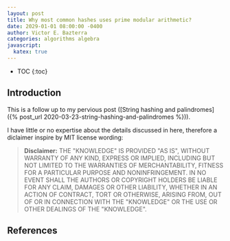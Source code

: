 ```yaml
---
layout: post
title: Why most common hashes uses prime modular arithmetic?
date: 2029-01-01 08:00:00 -0400
author: Victor E. Bazterra
categories: algorithms algebra
javascript:
  katex: true
---
```


* TOC
{:toc}

## Introduction

This is a follow up to my pervious post ([String hashing and palindromes]({% post_url 2020-03-23-string-hashing-and-palindromes %})).

I have little or no expertise about the details discussed in here, therefore a diclaimer inspire by MIT license wording: 

> **Disclaimer:** THE "KNOWLEDGE" IS PROVIDED "AS IS", WITHOUT WARRANTY OF ANY KIND, EXPRESS OR IMPLIED, INCLUDING BUT NOT LIMITED TO THE WARRANTIES OF MERCHANTABILITY, FITNESS FOR A PARTICULAR PURPOSE AND NONINFRINGEMENT. IN NO EVENT SHALL THE AUTHORS OR COPYRIGHT HOLDERS BE LIABLE FOR ANY CLAIM, DAMAGES OR OTHER LIABILITY, WHETHER IN AN ACTION OF CONTRACT, TORT OR OTHERWISE, ARISING FROM, OUT OF OR IN CONNECTION WITH THE "KNOWLEDGE" OR THE USE OR OTHER DEALINGS OF THE "KNOWLEDGE".

## References

[^1]: [Why should hash functions use a prime number modulus?](https://stackoverflow.com/questions/1145217/why-should-hash-functions-use-a-prime-number-modulus)
[^2]: [Why is it best to use a prime number as a mod in a hashing function?](https://cs.stackexchange.com/questions/11029/why-is-it-best-to-use-a-prime-number-as-a-mod-in-a-hashing-function).
[^3]: [Does making array size a prime number help in hash table implementation? Why?](https://www.quora.com/Does-making-array-size-a-prime-number-help-in-hash-table-implementation-Why).